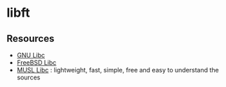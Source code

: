 # libft

## Resources
- [GNU Libc](https://sourceware.org/git/?p=glibc.git;a=tree) 
- [FreeBSD Libc](https://cgit.freebsd.org/src/tree/lib/libc)
- [MUSL Libc](https://git.musl-libc.org/cgit/musl/tree/src) : lightweight, fast, simple, free and easy to understand the sources
